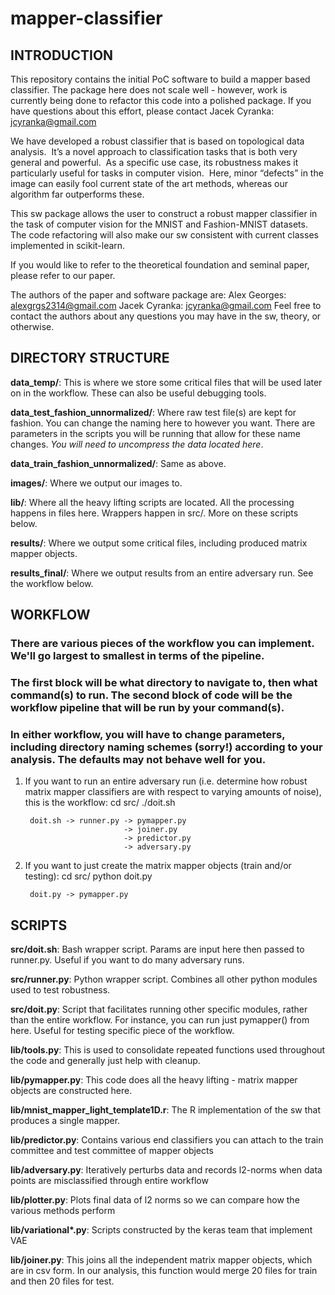 
# mapper-classifier

## INTRODUCTION

This repository contains the initial PoC software to build a mapper based classifier.  The package here does not scale
well - however, work is currently being done to refactor this code into a polished package.  If you have questions about
this effort, please contact Jacek Cyranka: jcyranka@gmail.com

We have developed a robust classifier that is based on topological data analysis.  It’s a novel approach to
classification tasks that is both very general and powerful.  As a specific use case, its robustness makes it
particularly useful for tasks in computer vision.  Here, minor “defects” in the image can easily fool current state of
the art methods, whereas our algorithm far outperforms these.

This sw package allows the user to construct a robust mapper classifier in the task of computer vision for the MNIST
and Fashion-MNIST datasets.  The code refactoring will also make our sw consistent with current classes implemented in
scikit-learn.

If you would like to refer to the theoretical foundation and seminal paper, please refer to our paper.

The authors of the paper and software package are:
    Alex Georges: alexgrgs2314@gmail.com
    Jacek Cyranka: jcyranka@gmail.com
Feel free to contact the authors about any questions you may have in the sw, theory, or otherwise.

## DIRECTORY STRUCTURE

__data_temp/__: This is where we store some critical files that will be used later on in the workflow.  These can also be
useful debugging tools.

__data_test_fashion_unnormalized/__: Where raw test file(s) are kept for fashion.  You can change the naming here to however
 you want.  There are parameters in the scripts you will be running that allow for these name changes.  _You will need to uncompress the data located here_. 

__data_train_fashion_unnormalized/__: Same as above.

__images/__: Where we output our images to.

__lib/__: Where all the heavy lifting scripts are located.  All the processing happens in files here.  Wrappers happen
in src/.  More on these scripts below.

__results/__: Where we output some critical files, including produced matrix mapper objects.

__results_final/__:  Where we output results from an entire adversary run.  See the workflow below.


## WORKFLOW
### There are various pieces of the workflow you can implement.  We'll go largest to smallest in terms of the pipeline.
### The first block will be what directory to navigate to, then what command(s) to run.  The second block of code will be the workflow pipeline that will be run by your command(s).

### In either workflow, you will have to change parameters, including directory naming schemes (sorry!) according to your analysis.  The defaults may not behave well for you.


1) If you want to run an entire adversary run (i.e. determine how robust matrix mapper classifiers are with respect to
varying amounts of noise), this is the workflow:
    cd src/
    ./doit.sh

        doit.sh -> runner.py -> pymapper.py
                             -> joiner.py
                             -> predictor.py
                             -> adversary.py

2) If you want to just create the matrix mapper objects (train and/or testing):
    cd src/
    python doit.py

        doit.py -> pymapper.py


## SCRIPTS


__src/doit.sh__: Bash wrapper script.  Params are input here then passed to runner.py.  Useful if you want to do many
adversary runs.

__src/runner.py__: Python wrapper script.  Combines all other python modules used to test robustness.

__src/doit.py__: Script that facilitates running other specific modules, rather than the entire workflow.  For instance, you
 can run just pymapper() from here.  Useful for testing specific piece of the workflow.

__lib/tools.py__: This is used to consolidate repeated functions used throughout the code and generally just help with
cleanup.

__lib/pymapper.py__: This code does all the heavy lifting - matrix mapper objects are constructed here.

__lib/mnist_mapper_light_template1D.r__:  The R implementation of the sw that produces a single mapper.

__lib/predictor.py__: Contains various end classifiers you can attach to the train committee and test committee of mapper
objects

__lib/adversary.py__: Iteratively perturbs data and records l2-norms when data points are misclassified through entire
workflow

__lib/plotter.py__: Plots final data of l2 norms so we can compare how the various methods perform

__lib/variational*.py__: Scripts constructed by the keras team that implement VAE

__lib/joiner.py__: This joins all the independent matrix mapper objects, which are in csv form.  In our analysis, this
function would merge 20 files for train and then 20 files for test.





